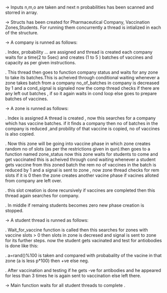 -> Inputs n,m,o are taken and next n probabilities has been scanned and storred in array.

-> Structs has been created for Pharmaceutical Company, Vaccination Zones,Students. For running 
    them concurrently a thread is intialized in each of the structure.
 
-> A company is runned as follows:
   
   . Index, probability ... are assigned and thread is created  each company waits for a time(2 to 5sec) and
   creates (1 to 5 ) batches of vaccines and capacity as per given instructions.
   
   . This thread then goes to function company status and waits for any zone to take its batches.This is acheived through conditional waiting  whenever a zone takes batch from a company no_of_batches in company is decreased by 1 and a cond_signal is signaled now the comp thread checks if there are any left out batches , if so it again waits in cond loop else goes to prepare batches of vaccines.
   
-> A zone is runned as follows:

   . Index is assigned A thread is created , now this searches for a company which has vaccine batches. if it finds a company then no of batches in the company is reduced ,and probility of that vaccine is copied, no of vaccines is also copied.
   
   . Now this zone  will be going into vaccine phase in which zone creates random no of slots (as per the restrictions given in qun).then goes to a function named zone_status now this zone waits for students to come and get vaccinated this is acheived through cond waiting whenever a student gets vaccine from this zoned batch the rem no of vaccines in the batch is reduced by 1 and a signal is sent to zone , now zone thread checks for rem slots if it is 0 then the zone creates another vacine phase if vacines alloted from company are left over. 

   . this slot creation is done recursively if vaccines are completed then this thread again searches for company.

  . In middle if remaing students becomes zero new phase creation is stopped.

-> A student thread is runned as follows:
   
   . Wait_for_vaccine function is called then this searches for zones with vaccine slots > 0 then slots in zone is decresed and signal is sent to zone for its further steps. now the student gets vacinated and test for antiobodies is done like this:
   
   . a=rand()%100 is taken and compared with probabality of the vacine in that zone (a is less p*100) then +ve else neg.
   
   . After vaccination and testing if he gets -ve for antibodies  and he appeared for less than 3 times he is again sent to vaccination  else left there.

 -> Main function waits for all student threads to complete . 
